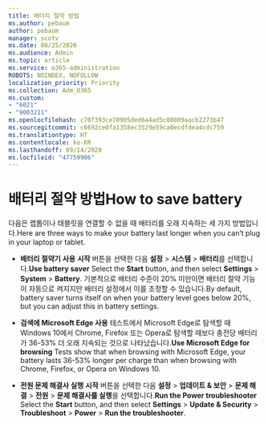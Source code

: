 ```yaml
---
title: 배터리 절약 방법
ms.author: pebaum
author: pebaum
manager: scotv
ms.date: 08/25/2020
ms.audience: Admin
ms.topic: article
ms.service: o365-administration
ROBOTS: NOINDEX, NOFOLLOW
localization_priority: Priority
ms.collection: Adm_O365
ms.custom:
- "6021"
- "9003211"
ms.openlocfilehash: c70f393ce70905ded6a4ad5c08089aacb2273b47
ms.sourcegitcommit: c6692ce0fa1358ec3529e59ca0ecdfdea4cdc759
ms.translationtype: HT
ms.contentlocale: ko-KR
ms.lasthandoff: 09/14/2020
ms.locfileid: "47759906"
---
```

# <a name="how-to-save-battery"></a><span data-ttu-id="aa4e7-102">배터리 절약 방법</span><span class="sxs-lookup"><span data-stu-id="aa4e7-102">How to save battery</span></span>

<span data-ttu-id="aa4e7-103">다음은 랩톱이나 태블릿을 연결할 수 없을 때 배터리를 오래 지속하는 세 가지 방법입니다.</span><span class="sxs-lookup"><span data-stu-id="aa4e7-103">Here are three ways to make your battery last longer when you can’t plug in your laptop or tablet.</span></span>  

- <span data-ttu-id="aa4e7-104">**배터리 절약기 사용** **시작** 버튼을 선택한 다음 **설정**  >  **시스템**  >  **배터리**를 선택합니다.</span><span class="sxs-lookup"><span data-stu-id="aa4e7-104">**Use battery saver** Select the  **Start**  button, and then select  **Settings**  >  **System**  >  **Battery**.</span></span> <span data-ttu-id="aa4e7-105">기본적으로 배터리 수준이 20% 미만이면 배터리 절약 기능이 자동으로 켜지지만 배터리 설정에서 이를 조정할 수 있습니다.</span><span class="sxs-lookup"><span data-stu-id="aa4e7-105">By default, battery saver turns itself on when your battery level goes below 20%, but you can adjust this in battery settings.</span></span>
    
- <span data-ttu-id="aa4e7-106">**검색에 Microsoft Edge 사용** 테스트에서 Microsoft Edge로 탐색할 때 Windows 10에서 Chrome, Firefox 또는 Opera로 탐색할 때보다 충전당 배터리가 36-53% 더 오래 지속되는 것으로 나타났습니다.</span><span class="sxs-lookup"><span data-stu-id="aa4e7-106">**Use Microsoft Edge for browsing** Tests show that when browsing with Microsoft Edge, your battery lasts 36-53% longer per charge than when browsing with Chrome, Firefox, or Opera on Windows 10.</span></span>
    
- <span data-ttu-id="aa4e7-107">**전원 문제 해결사 실행** **시작** 버튼을 선택한 다음 **설정** > **업데이트 & 보안** > **문제 해결** > **전원** > **문제 해결사를 실행**을 선택합니다.</span><span class="sxs-lookup"><span data-stu-id="aa4e7-107">**Run the Power troubleshooter** Select the **Start** button, and then select **Settings** > **Update & Security** > **Troubleshoot** > **Power** > **Run the troubleshooter**.</span></span>
